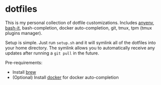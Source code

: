 # dotfiles

This is my personal collection of dotfile customizations. Includes [anyenv](https://github.com/riywo/anyenv), [bash-it](https://github.com/Bash-it/bash-it), bash-completion, docker auto-completion, git, tmux, tpm (tmux plugins manager).

Setup is simple. Just run `setup.sh` and it will symlink all of the dotfiles into your home directory. The symlink allows you to automatically receive any updates after running a `git pull` in the future.

Pre-requirements:
* Install [brew](https://brew.sh/index_zh-tw)
* (Optional) Install [docker](https://www.docker.com/) for docker auto-completion
